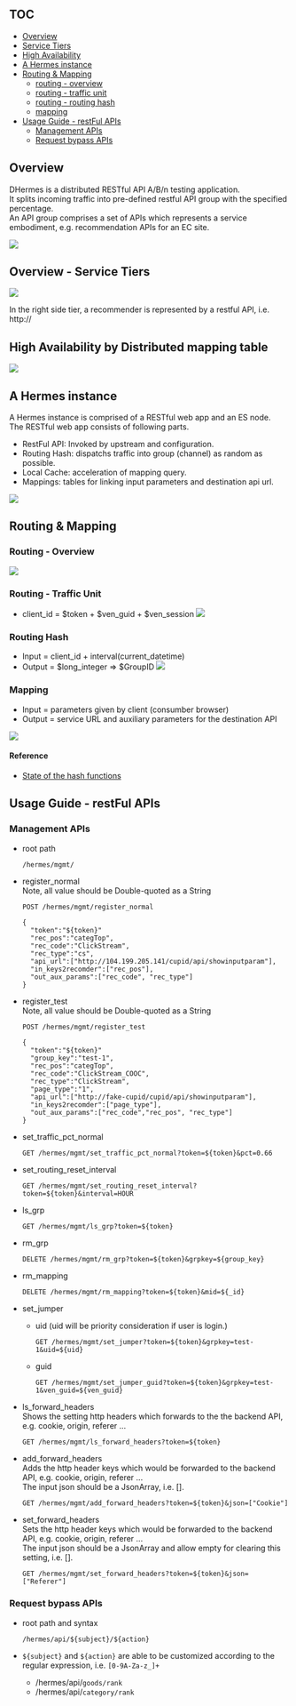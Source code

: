 
## TOC
* [Overview](#overview)
* [Service Tiers](#overview---service-tiers)
* [High Availability](#high-availability-by-distributed-mapping-table)
* [A Hermes instance](#a-hermes-instance)
* [Routing & Mapping](#routing--mapping)
  * [routing - overview](#routing---overview)
  * [routing - traffic unit](#routing---traffic-unit)
  * [routing - routing hash](#routing-hash)
  * [mapping](#mapping)
* [Usage Guide - restFul APIs](#usage-guide---restful-apis)
  * [Management APIs](#management-apis)
  * [Request bypass APIs](#request-bypass-apis)

## Overview
DHermes is a distributed RESTful API A/B/n testing application.  
It splits incoming traffic into pre-defined restful API group with the specified percentage.  
An API group comprises a set of APIs which represents a service embodiment, e.g. recommendation APIs for an EC site.

![](https://storage.googleapis.com/venraas-github/img/hermes_overview.PNG)

## Overview - Service Tiers
![](https://storage.googleapis.com/venraas-github/img/hermes_service_tier.PNG)

In the right side tier, a recommender is represented by a restful API, i.e. http://

## High Availability by Distributed mapping table

![](https://storage.googleapis.com/venraas-github/img/hermes_distributed_mapping.PNG)

## A Hermes instance
A Hermes instance is comprised of a RESTful web app and an ES node.  
The RESTful web app consists of following parts.
* RestFul API: Invoked by upstream and configuration.
* Routing Hash: dispatchs traffic into group (channel) as random as possible.
* Local Cache: acceleration of mapping query.
* Mappings: tables for linking input parameters and destination api url.

![](https://storage.googleapis.com/venraas-github/img/hermes_an_instance_z150.PNG)

## Routing & Mapping 
### Routing - Overview
![](https://storage.googleapis.com/venraas-github/img/hermes_routing_overview.PNG)

### Routing - Traffic Unit
* client_id = $token + $ven_guid + $ven_session
![](https://storage.googleapis.com/venraas-github/img/hermes_traffic_unit.PNG)

### Routing Hash
* Input = client_id + interval(current_datetime)
* Output = $long_integer => $GroupID
![](https://storage.googleapis.com/venraas-github/img/hermes_routing_hash.PNG)

### Mapping 
* Input = parameters given by client (consumber browser)
* Output = service URL and auxiliary parameters for the destination API

![](https://storage.googleapis.com/venraas-github/img/hermes_params_mapping.PNG)

#### Reference
* [State of the hash functions](http://blog.reverberate.org/2012/01/state-of-hash-functions-2012.html)

## Usage Guide - restFul APIs
### Management APIs
* root path
  ```
  /hermes/mgmt/
  ```

* register_normal  
  Note, all value should be Double-quoted as a String
  ```
  POST /hermes/mgmt/register_normal

  {
    "token":"${token}"
    "rec_pos":"categTop",
    "rec_code":"ClickStream",
    "rec_type":"cs",
    "api_url":["http://104.199.205.141/cupid/api/showinputparam"],
    "in_keys2recomder":["rec_pos"],
    "out_aux_params":["rec_code", "rec_type"]
  }
  ```

* register_test  
  Note, all value should be Double-quoted as a String
  ```
  POST /hermes/mgmt/register_test
  
  {
    "token":"${token}"
    "group_key":"test-1",
    "rec_pos":"categTop",
    "rec_code":"ClickStream_COOC",
    "rec_type":"ClickStream",
    "page_type":"1",
    "api_url":["http://fake-cupid/cupid/api/showinputparam"],
    "in_keys2recomder":["page_type"],
    "out_aux_params":["rec_code","rec_pos", "rec_type"]
  }
  ```

* set_traffic_pct_normal
  ```
  GET /hermes/mgmt/set_traffic_pct_normal?token=${token}&pct=0.66
  ```

* set_routing_reset_interval
  ```
  GET /hermes/mgmt/set_routing_reset_interval?token=${token}&interval=HOUR
  ```

* ls_grp
  ```
  GET /hermes/mgmt/ls_grp?token=${token}
  ```

* rm_grp
  ```
  DELETE /hermes/mgmt/rm_grp?token=${token}&grpkey=${group_key}
  ```

* rm_mapping
  ```
  DELETE /hermes/mgmt/rm_mapping?token=${token}&mid=${_id}
  ```

* set_jumper
  * uid (uid will be priority consideration if user is login.)
    ```
    GET /hermes/mgmt/set_jumper?token=${token}&grpkey=test-1&uid=${uid}
    ```
  * guid  
    ```
    GET /hermes/mgmt/set_jumper_guid?token=${token}&grpkey=test-1&ven_guid=${ven_guid}
    ```

* ls_forward_headers  
  Shows the setting http headers which forwards to the the backend API, e.g. cookie, origin, referer ...  
  ```
  GET /hermes/mgmt/ls_forward_headers?token=${token}
  ```  

* add_forward_headers  
  Adds the http header keys which would be forwarded to the backend API, e.g. cookie, origin, referer ...  
  The input json should be a JsonArray, i.e. [].  
  ```
  GET /hermes/mgmt/add_forward_headers?token=${token}&json=["Cookie"]
  ```

* set_forward_headers  
  Sets the http header keys which would be forwarded to the backend API, e.g. cookie, origin, referer ...  
  The input json should be a JsonArray and allow empty for clearing this setting, i.e. [].
  ```
  GET /hermes/mgmt/set_forward_headers?token=${token}&json=["Referer"]
  ```

### Request bypass APIs 
* root path and syntax
  ```
  /hermes/api/${subject}/${action}
  ```
  
* `${subject}` and `${action}` are able to be customized according to the regular expression, i.e. `[0-9A-Za-z_]+`
  * /hermes/api/`goods/rank`
  * /hermes/api/`category/rank`
